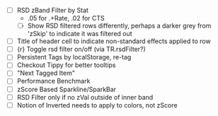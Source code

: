 
* ☐ RSD zBand Filter by Stat
  * .05 for .+Rate, .02 for CTS
  * ☐ Show RSD filtered rows differently, perhaps a darker grey from 'zSkip' to indicate it was filtered out
* ☐ Title of header cell to indicate non-standard effects applied to row
* ☐ {r} Toggle rsd filter on/off (via TR.rsdFilter?)
* ☐ Persistent Tags by localStorage, re-tag
* ☐ Checkout Tippy for better tooltips
* ☐ "Next Tagged Item"
* ☐ Performance Benchmark
* ☐ zScore Based Sparkline/SparkBar
* ☐ RSD Filter only if no zVal outside of inner band
* ☐ Notion of Inverted needs to apply to colors, not zScore
